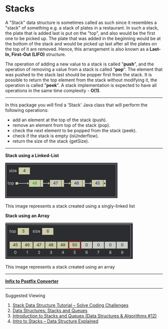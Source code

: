 # Stacks

A "Stack" data structure is sometimes called as such since it resembles a "stack" of something e.g. a stack of plates
in a restaurant. In such a stack, the plate that is added last is put on the "top", and also would be the first one to 
be picked up. The plate that was added in the beginning would be at the bottom of the stack and would be picked up last 
after all the plates on the top of it are removed. Hence, this arrangement is also known as a **Last-In, First-Out (LIFO)** 
structure.

The operation of adding a new value to a stack is called "**push**", and the operation of removing a value from a stack 
is called "**pop**". The element that was pushed to the stack last should be popper first from the stack.
It is possible to return the top element from the stack without modifying it, the operation is called "**peek**".
A stack implementation is expected to have all operations in the same time complexity - **O(1)**.

---

In this package you will find a 'Stack' Java class that will perform the following operations:

- add an element at the top of the stack (push).
- remove an element from top of the stack (pop).
- check the next element to be popped from the stack (peek).
- check if the stack is empty (isUnderflow).
- return the size of the stack (getSize).

---

**Stack using a Linked-List**

![stack using a linked list](../../resources/images/stack/stack-using-linked-list.png)  

This image represents a stack created using a singly-linked list  

**Stack using an Array**

![stack using an array](../../resources/images/stack/stack-using-array.png)  

This image represents a stack created using an array

--- 

[**Infix to Postfix Converter**](../stack/reference/converter/README.md)

---

Suggested Viewing

1. [Stack Data Structure Tutorial – Solve Coding Challenges](https://youtu.be/O1KeXo8lE8A?si=sRxg37NBbvMvFP4y)
2. [Data Structures: Stacks and Queues](https://youtu.be/wjI1WNcIntg?si=st3hqnAG88Mt-YZs)
3. [Introduction to Stacks and Queues (Data Structures & Algorithms #12)](https://youtu.be/A3ZUpyrnCbM?si=92TDbM0OmcUdOBJH)
4. [Intro to Stacks – Data Structure Explained](https://youtu.be/k1IaYPGel3s?si=I1a9xCL0MTY-d4fU)